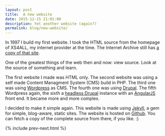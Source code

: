 ```yaml
---
layout: post
title:  A new website
date: 2015-12-15 21:01:00
description: Yet another website (again?)
permalink: blog/new-website/
---
```

In 1997 I build my first website. I took the HTML source from the homepage of XS4ALL, my internet provider at the time. The Internet Archive still has <a href="https://web.archive.org/web/19980210114416/http://www.xs4all.nl/">a copy of that site</a>.

One of the greatest things of the web then and now: view source. Look at the source of something and learn.

The first website I made was HTML only. The second website was using a self made Content Managment System (CMS) build in PHP. The third one was using <a href="https://wordpress.org/">Wordpress</a> as CMS. The fourth one was using <a href="https://www.drupal.org/">Drupal</a>. The fifth Wordpress again, the sixth a <a href="https://groups.drupal.org/headless-drupal">headless Drupal</a> instance with an <a href="https://angularjs.org/">AngularJS</a> front end. It became more and more complex.

I decided to make it simple again. This website is made using <a href="https://jekyllrb.com/">Jekyll</a>, a gem for simple, blog-aware, static sites. The website is hosted on <a href="https://github.com/jooplaan/jooplaan.github.io">Github</a>. You can fetch a copy of the complete source from there, if you like. :)

{% include prev-next.html %}

